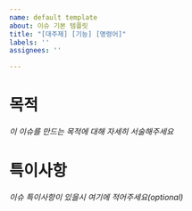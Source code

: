 ```yaml
---
name: default template
about: 이슈 기본 템플릿
title: "[대주제] [기능] [명령어]"
labels: ''
assignees: ''

---
```


# 목적
_이 이슈를 만드는 목적에 대해 자세히 서술해주세요_

# 특이사항
_이슈 특이사항이 있을시 여기에 적어주세요(optional)_
